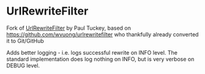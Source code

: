 UrlRewriteFilter
================

Fork of [UrlRewriteFilter][1] by Paul Tuckey, based on https://github.com/wvuong/urlrewritefilter who thankfully already converted it to Git/GitHub

Adds better logging - i.e. logs successful rewrite on INFO level. The standard implementation does log nothing on INFO, but is very verbose on DEBUG level.


[1]: http://www.tuckey.org/urlrewrite/